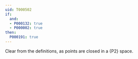 ```yaml
---
uid: T000502
if:
  and:
  - P000132: true
  - P000002: true
then:
  P000191: true
---
```


Clear from the definitions, as points are closed in a {P2} space.
